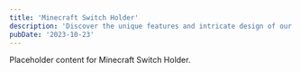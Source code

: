 ```yaml
---
title: 'Minecraft Switch Holder'
description: 'Discover the unique features and intricate design of our Minecraft Switch Holder. Perfect for various applications, this piece adds a touch of creativity and innovation to any setting.'
pubDate: '2023-10-23'
---
```


Placeholder content for Minecraft Switch Holder.
